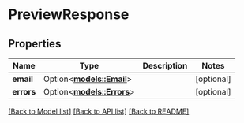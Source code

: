 # PreviewResponse

## Properties

Name | Type | Description | Notes
------------ | ------------- | ------------- | -------------
**email** | Option<[**models::Email**](Email.md)> |  | [optional]
**errors** | Option<[**models::Errors**](Errors.md)> |  | [optional]

[[Back to Model list]](../README.md#documentation-for-models) [[Back to API list]](../README.md#documentation-for-api-endpoints) [[Back to README]](../README.md)


